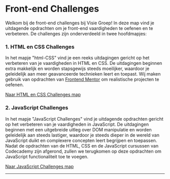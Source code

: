 # Front-end Challenges

Welkom bij de front-end challenges bij Visie Groep! In deze map vind je uitdagende opdrachten om je front-end vaardigheden te oefenen en te verbeteren. De challenges zijn onderverdeeld in twee hoofdmapjes:

### 1. HTML en CSS Challenges
In het mapje "html-CSS" vind je een reeks uitdagingen gericht op het verbeteren van je vaardigheden in HTML en CSS. De uitdagingen beginnen extra makkelijk en worden stapsgewijs steeds moeilijker, waardoor je geleidelijk aan meer geavanceerde technieken leert en toepast. Wij maken gebruik van opdrachten van [Frontend Mentor](https://www.frontendmentor.io/) om realistische projecten te oefenen.

[Naar HTML en CSS Challenges map](./html-CSS)

### 2. JavaScript Challenges
In het mapje "JavaScript Challenges" vind je uitdagende opdrachten gericht op het verbeteren van je vaardigheden in JavaScript. De uitdagingen beginnen met een uitgebreide uitleg over DOM manipulatie en worden geleidelijk aan steeds lastiger, waardoor je steeds dieper in de wereld van JavaScript duikt en complexere concepten leert begrijpen en toepassen. Nadat de opdrachten van de HTML, CSS en de JavaScript cursussen van Codecademy zijn afgerond, zullen we terugkomen op deze opdrachten om JavaScript functionaliteit toe te voegen.

[Naar JavaScript Challenges map](./Javascript)

---
